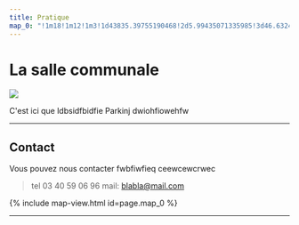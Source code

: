 ```yaml
---
title: Pratique
map_0: "!1m18!1m12!1m3!1d43835.39755190468!2d5.99435071335985!3d46.63244470772158!2m3!1f0!2f0!3f0!3m2!1i1024!2i768!4f13.1!3m3!1m2!1s0x478cfe5dfe7901df%3A0x409ce34b3125440!2sFoncine-le-Bas!5e0!3m2!1sfr!2sfr!4v1508504641798"
---
```


# La salle communale

![](http://www.sergeroux-architecte.fr/sites/default/files/sergeroux-architecte/realisations/1-vue-densemble-.jpg)

C'est ici que ldbsidfbidfie
Parkinj dwiohfiowehfw

---
## Contact

Vous pouvez nous contacter fwbfiwfieq
ceewcewcrwec

>tel 03 40 59 06 96
>mail: blabla@mail.com

{% include map-view.html id=page.map_0 %}

---

